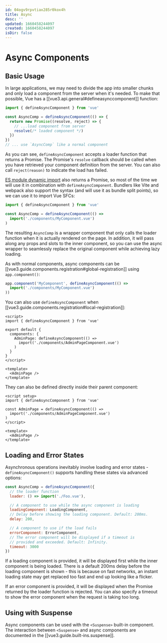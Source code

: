 ```yaml
---
id: 04ogv9rpvtiax285r0kox4h
title: Async
desc: ''
updated: 1660458244097
created: 1660458244097
isDir: false
---
```

# Async Components

## Basic Usage

In large applications, we may need to divide the app into smaller chunks and only load a component from the server when it's needed. To make that possible, Vue has a [[vue3.api.general#defineasynccomponent]] function:

```js
import { defineAsyncComponent } from 'vue'

const AsyncComp = defineAsyncComponent(() => {
  return new Promise((resolve, reject) => {
    // ...load component from server
    resolve(/* loaded component */)
  })
})
// ... use `AsyncComp` like a normal component
```

As you can see, `defineAsyncComponent` accepts a loader function that returns a Promise. The Promise's `resolve` callback should be called when you have retrieved your component definition from the server. You can also call `reject(reason)` to indicate the load has failed.

[ES module dynamic import](https://developer.mozilla.org/en-US/docs/Web/JavaScript/Reference/Statements/import#dynamic_imports) also returns a Promise, so most of the time we will use it in combination with `defineAsyncComponent`. Bundlers like Vite and webpack also support the syntax (and will use it as bundle split points), so we can use it to import Vue SFCs:

```js
import { defineAsyncComponent } from 'vue'

const AsyncComp = defineAsyncComponent(() =>
  import('./components/MyComponent.vue')
)
```

The resulting `AsyncComp` is a wrapper component that only calls the loader function when it is actually rendered on the page. In addition, it will pass along any props and slots to the inner component, so you can use the async wrapper to seamlessly replace the original component while achieving lazy loading.

As with normal components, async components can be [[vue3.guide.components.registration#global-registration]] using `app.component()`:

```js
app.component('MyComponent', defineAsyncComponent(() =>
  import('./components/MyComponent.vue')
))
```

<div class="options-api">

You can also use `defineAsyncComponent` when [[vue3.guide.components.registration#local-registration]]:

```vue
<script>
import { defineAsyncComponent } from 'vue'

export default {
  components: {
    AdminPage: defineAsyncComponent(() =>
      import('./components/AdminPageComponent.vue')
    )
  }
}
</script>

<template>
  <AdminPage />
</template>
```

</div>

<div class="composition-api">

They can also be defined directly inside their parent component:

```vue
<script setup>
import { defineAsyncComponent } from 'vue'

const AdminPage = defineAsyncComponent(() =>
  import('./components/AdminPageComponent.vue')
)
</script>

<template>
  <AdminPage />
</template>
```

</div>

## Loading and Error States

Asynchronous operations inevitably involve loading and error states - `defineAsyncComponent()` supports handling these states via advanced options:

```js
const AsyncComp = defineAsyncComponent({
  // the loader function
  loader: () => import('./Foo.vue'),

  // A component to use while the async component is loading
  loadingComponent: LoadingComponent,
  // Delay before showing the loading component. Default: 200ms.
  delay: 200,

  // A component to use if the load fails
  errorComponent: ErrorComponent,
  // The error component will be displayed if a timeout is
  // provided and exceeded. Default: Infinity.
  timeout: 3000
})
```

If a loading component is provided, it will be displayed first while the inner component is being loaded. There is a default 200ms delay before the loading component is shown - this is because on fast networks, an instant loading state may get replaced too fast and end up looking like a flicker.

If an error component is provided, it will be displayed when the Promise returned by the loader function is rejected. You can also specify a timeout to show the error component when the request is taking too long.

## Using with Suspense

Async components can be used with the `<Suspense>` built-in component. The interaction between `<Suspense>` and async components are documented in the [[vue3.guide.built-ins.suspense]].
